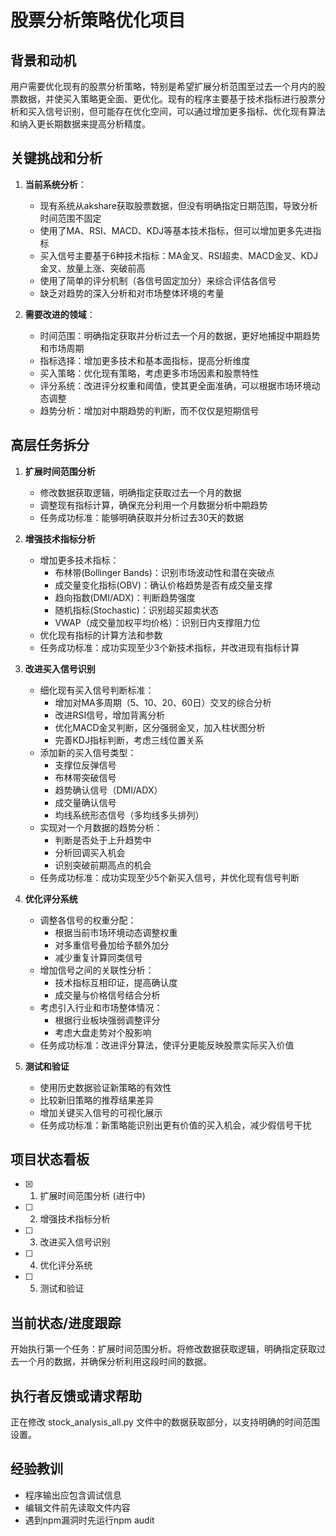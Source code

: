 # 股票分析策略优化项目

## 背景和动机
用户需要优化现有的股票分析策略，特别是希望扩展分析范围至过去一个月内的股票数据，并使买入策略更全面、更优化。现有的程序主要基于技术指标进行股票分析和买入信号识别，但可能存在优化空间，可以通过增加更多指标、优化现有算法和纳入更长期数据来提高分析精度。

## 关键挑战和分析
1. **当前系统分析**：
   - 现有系统从akshare获取股票数据，但没有明确指定日期范围，导致分析时间范围不固定
   - 使用了MA、RSI、MACD、KDJ等基本技术指标，但可以增加更多先进指标
   - 买入信号主要基于6种技术指标：MA金叉、RSI超卖、MACD金叉、KDJ金叉、放量上涨、突破前高
   - 使用了简单的评分机制（各信号固定加分）来综合评估各信号
   - 缺乏对趋势的深入分析和对市场整体环境的考量

2. **需要改进的领域**：
   - 时间范围：明确指定获取并分析过去一个月的数据，更好地捕捉中期趋势和市场周期
   - 指标选择：增加更多技术和基本面指标，提高分析维度
   - 买入策略：优化现有策略，考虑更多市场因素和股票特性
   - 评分系统：改进评分权重和阈值，使其更全面准确，可以根据市场环境动态调整
   - 趋势分析：增加对中期趋势的判断，而不仅仅是短期信号

## 高层任务拆分
1. **扩展时间范围分析**
   - 修改数据获取逻辑，明确指定获取过去一个月的数据
   - 调整现有指标计算，确保充分利用一个月数据分析中期趋势
   - 任务成功标准：能够明确获取并分析过去30天的数据

2. **增强技术指标分析**
   - 增加更多技术指标：
     - 布林带(Bollinger Bands)：识别市场波动性和潜在突破点
     - 成交量变化指标(OBV)：确认价格趋势是否有成交量支撑
     - 趋向指数(DMI/ADX)：判断趋势强度
     - 随机指标(Stochastic)：识别超买超卖状态
     - VWAP（成交量加权平均价格）：识别日内支撑阻力位
   - 优化现有指标的计算方法和参数
   - 任务成功标准：成功实现至少3个新技术指标，并改进现有指标计算

3. **改进买入信号识别**
   - 细化现有买入信号判断标准：
     - 增加对MA多周期（5、10、20、60日）交叉的综合分析
     - 改进RSI信号，增加背离分析
     - 优化MACD金叉判断，区分强弱金叉，加入柱状图分析
     - 完善KDJ指标判断，考虑三线位置关系
   - 添加新的买入信号类型：
     - 支撑位反弹信号
     - 布林带突破信号
     - 趋势确认信号（DMI/ADX）
     - 成交量确认信号
     - 均线系统形态信号（多均线多头排列）
   - 实现对一个月数据的趋势分析：
     - 判断是否处于上升趋势中
     - 分析回调买入机会
     - 识别突破前期高点的机会
   - 任务成功标准：成功实现至少5个新买入信号，并优化现有信号判断

4. **优化评分系统**
   - 调整各信号的权重分配：
     - 根据当前市场环境动态调整权重
     - 对多重信号叠加给予额外加分
     - 减少重复计算同类信号
   - 增加信号之间的关联性分析：
     - 技术指标互相印证，提高确认度
     - 成交量与价格信号结合分析
   - 考虑引入行业和市场整体情况：
     - 根据行业板块强弱调整评分
     - 考虑大盘走势对个股影响
   - 任务成功标准：改进评分算法，使评分更能反映股票实际买入价值

5. **测试和验证**
   - 使用历史数据验证新策略的有效性
   - 比较新旧策略的推荐结果差异
   - 增加关键买入信号的可视化展示
   - 任务成功标准：新策略能识别出更有价值的买入机会，减少假信号干扰

## 项目状态看板
- [x] 1. 扩展时间范围分析 (进行中)
- [ ] 2. 增强技术指标分析
- [ ] 3. 改进买入信号识别
- [ ] 4. 优化评分系统
- [ ] 5. 测试和验证

## 当前状态/进度跟踪
开始执行第一个任务：扩展时间范围分析。将修改数据获取逻辑，明确指定获取过去一个月的数据，并确保分析利用这段时间的数据。

## 执行者反馈或请求帮助
正在修改 stock_analysis_all.py 文件中的数据获取部分，以支持明确的时间范围设置。

## 经验教训
- 程序输出应包含调试信息
- 编辑文件前先读取文件内容
- 遇到npm漏洞时先运行npm audit 